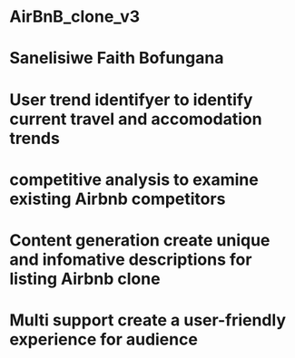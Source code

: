 # AirBnB_clone_v3
# Sanelisiwe Faith Bofungana
# User trend identifyer to identify current travel and accomodation trends
# competitive analysis to examine existing Airbnb competitors
# Content generation create unique and infomative descriptions for listing Airbnb clone
# Multi support create a user-friendly experience for audience

